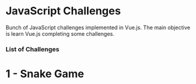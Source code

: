 # JavaScript Challenges

Bunch of JavaScript challenges implemented in Vue.js.
The main objective is learn Vue.js completing some challenges.

### List of Challenges

# 1 - Snake Game
